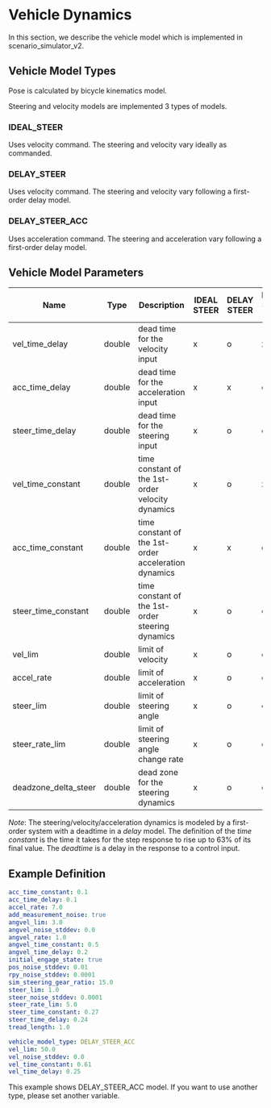 # Vehicle Dynamics

In this section, we describe the vehicle model which is implemented in scenario_simulator_v2.


## Vehicle Model Types

Pose is calculated by bicycle kinematics model.

Steering and velocity models are implemented 3 types of models.

### IDEAL_STEER

Uses velocity command. The steering and velocity vary ideally as commanded.

### DELAY_STEER

Uses velocity command. The steering and velocity vary following a first-order delay model.

### DELAY_STEER_ACC

Uses acceleration command. The steering and acceleration vary following a first-order delay model.

## Vehicle Model Parameters
|         Name         |  Type  |                     Description                      | IDEAL STEER | DELAY STEER | DELAY STEER ACC | Default value |  unit   |
| -------------------- | ------ | ---------------------------------------------------- | ----------- | ----------- | --------------- | ------------- | ------- |
| vel_time_delay       | double | dead time for the velocity input                     | x           | o           | x               | 0.25          | [s]     |
| acc_time_delay       | double | dead time for the acceleration input                 | x           | x           | o               | 0.1           | [s]     |
| steer_time_delay     | double | dead time for the steering input                     | x           | o           | o               | 0.24          | [s]     |
| vel_time_constant    | double | time constant of the 1st-order velocity dynamics     | x           | o           | x               | 0.61          | [s]     |
| acc_time_constant    | double | time constant of the 1st-order acceleration dynamics | x           | x           | o               | 0.1           | [s]     |
| steer_time_constant  | double | time constant of the 1st-order steering dynamics     | x           | o           | o               | 0.27          | [s]     |
| vel_lim              | double | limit of velocity                                    | x           | o           | o               | 50.0          | [m/s]   |
| accel_rate           | double | limit of acceleration                                | x           | o           | o               | 7.0           | [m/ss]  |
| steer_lim            | double | limit of steering angle                              | x           | o           | o               | 1.0           | [rad]   |
| steer_rate_lim       | double | limit of steering angle change rate                  | x           | o           | o               | 5.0           | [rad/s] |
| deadzone_delta_steer | double | dead zone for the steering dynamics                  | x           | o           | o               | 0.0           | [rad]   |

_Note_: The steering/velocity/acceleration dynamics is modeled by a first-order system with a deadtime in a _delay_ model. The definition of the _time constant_ is the time it takes for the step response to rise up to 63% of its final value. The _deadtime_ is a delay in the response to a control input.

## Example Definition

```yaml
acc_time_constant: 0.1
acc_time_delay: 0.1
accel_rate: 7.0
add_measurement_noise: true
angvel_lim: 3.0
angvel_noise_stddev: 0.0
angvel_rate: 1.0
angvel_time_constant: 0.5
angvel_time_delay: 0.2
initial_engage_state: true
pos_noise_stddev: 0.01
rpy_noise_stddev: 0.0001
sim_steering_gear_ratio: 15.0
steer_lim: 1.0
steer_noise_stddev: 0.0001
steer_rate_lim: 5.0
steer_time_constant: 0.27
steer_time_delay: 0.24
tread_length: 1.0

vehicle_model_type: DELAY_STEER_ACC
vel_lim: 50.0
vel_noise_stddev: 0.0
vel_time_constant: 0.61
vel_time_delay: 0.25
```

This example shows DELAY_STEER_ACC model. If you want to use another type, please set another variable.
